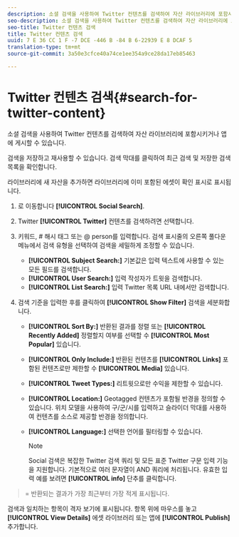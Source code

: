 ```yaml
---
description: 소셜 검색을 사용하여 Twitter 컨텐츠를 검색하여 자산 라이브러리에 포함시키거나 앱에 게시할 수 있습니다.
seo-description: 소셜 검색을 사용하여 Twitter 컨텐츠를 검색하여 자산 라이브러리에 포함시키거나 앱에 게시할 수 있습니다.
seo-title: Twitter 컨텐츠 검색
title: Twitter 컨텐츠 검색
uuid: 7 E 36 CC 1 F -7 DCE -446 B -84 B 6-22939 E 8 DCAF 5
translation-type: tm+mt
source-git-commit: 3a50e3cfce40a74ce1ee354a9ce28da17eb85463

---
```



# Twitter 컨텐츠 검색{#search-for-twitter-content}

소셜 검색을 사용하여 Twitter 컨텐츠를 검색하여 자산 라이브러리에 포함시키거나 앱에 게시할 수 있습니다.

검색을 저장하고 재사용할 수 있습니다. 검색 막대를 클릭하여 최근 검색 및 저장한 검색 목록을 확인합니다.

라이브러리에 새 자산을 추가하면 라이브러리에 이미 포함된 에셋이 확인 표시로 표시됩니다.

1. 로 이동합니다 **[!UICONTROL Social Search]**.
1. Twitter **[!UICONTROL Twitter]** 컨텐츠를 검색하려면 선택합니다.
1. 키워드, # 해시 태그 또는 @ person를 입력합니다. 검색 표시줄의 오른쪽 풀다운 메뉴에서 검색 유형을 선택하여 검색을 세밀하게 조정할 수 있습니다.

   * **[!UICONTROL Subject Search:]** 기본값은 입력 텍스트에 사용할 수 있는 모든 필드를 검색합니다.
   * **[!UICONTROL User Search:]** 입력 작성자가 트윗을 검색합니다.
   * **[!UICONTROL List Search:]** 입력 Twitter 목록 URL 내에서만 검색합니다.

1. 검색 기준을 입력한 후를 클릭하여 **[!UICONTROL Show Filter]** 검색을 세분화합니다.

   * **[!UICONTROL Sort By:]** 반환된 결과를 정렬 또는 **[!UICONTROL Recently Added]** 정렬할지 여부를 선택할 수 **[!UICONTROL Most Popular]** 있습니다.

   * **[!UICONTROL Only Include:]** 반환된 컨텐츠를 **[!UICONTROL Links]** 포함된 컨텐츠로만 제한할 수 **[!UICONTROL Media]** 있습니다.

   * **[!UICONTROL Tweet Types:]** 리트윗으로만 수익을 제한할 수 있습니다.
   * **[!UICONTROL Location:]** Geotagged 컨텐츠가 포함될 반경을 정의할 수 있습니다. 위치 모델을 사용하여 구/군/시를 입력하고 슬라이더 막대를 사용하여 컨텐츠를 소스로 제공할 반경을 정의합니다.
   * **[!UICONTROL Language:]** 선택한 언어를 필터링할 수 있습니다.

      >[!NOTE]
      >
      >Social 검색은 복잡한 Twitter 검색 쿼리 및 모든 표준 Twitter 구문 입력 기능을 지원합니다. 기본적으로 여러 문자열이 AND 쿼리에 처리됩니다. 유효한 입력 예를 보려면 **[!UICONTROL info]** 단추를 클릭합니다.

>= 반환되는 결과가 가장 최근부터 가장 적게 표시됩니다.

검색과 일치하는 항목이 격자 보기에 표시됩니다. 항목 위에 마우스를 놓고 **[!UICONTROL View Details]** 에셋 라이브러리 또는 앱에 **[!UICONTROL Publish]** 추가합니다.
